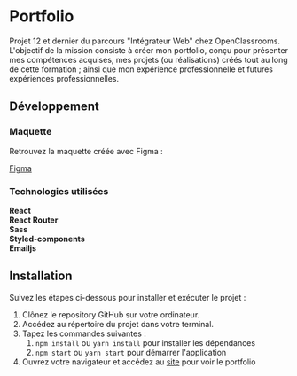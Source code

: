 # Portfolio

Projet 12 et dernier du parcours "Intégrateur Web" chez OpenClassrooms.
L'objectif de la mission consiste à créer mon portfolio, conçu pour présenter mes compétences acquises, mes projets (ou réalisations) créés tout au long de cette formation ; ainsi que mon expérience professionnelle et futures expériences professionnelles.

## Développement

### Maquette

Retrouvez la maquette créée avec Figma :
  
  [Figma](https://www.figma.com/file/3BX4tZlm29DFlm7vz8gmxI/Portfolio?type=design&node-id=3%3A86&mode=design&t=kOlZGQMifEV2lhLg-1)

### Technologies utilisées
  
  **React**
  <br>
  **React Router**
  <br>
  **Sass**
  <br>
  **Styled-components**
  <br>
  **Emailjs**

## Installation

Suivez les étapes ci-dessous pour installer et exécuter le projet :

1. Clônez le repository GitHub sur votre ordinateur.
2. Accédez au répertoire du projet dans votre terminal.
3. Tapez les commandes suivantes :
   1. `npm install` ou `yarn install` pour installer les dépendances
   2. `npm start` ou `yarn start` pour démarrer l'application
4. Ouvrez votre navigateur et accédez au [site](http://localhost:3000) pour voir le portfolio
